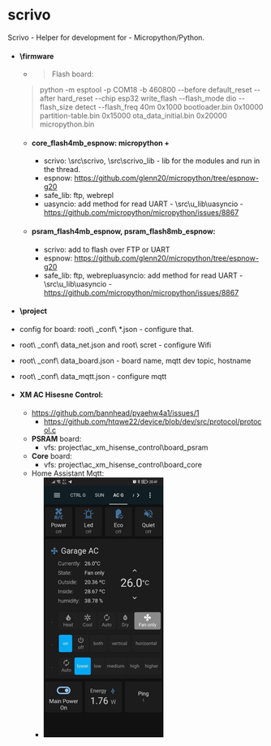 # scrivo
Scrivo - Helper for development for - Micropython/Python.



- #### \firmware

  - > Flash board:
  >
    > python -m esptool -p COM18 -b 460800 --before default_reset --after hard_reset --chip esp32  write_flash --flash_mode dio --flash_size detect --flash_freq 40m 0x1000 bootloader.bin 0x10000 partition-table.bin 0x15000 ota_data_initial.bin 0x20000 micropython.bin

    
  
  - #### **core**_flash4mb_espnow:  micropython +

    - scrivo: \src\scrivo, \src\scrivo_lib - lib for the modules and run in the thread.
    - espnow: https://github.com/glenn20/micropython/tree/espnow-g20
    - safe_lib: ftp, webrepl
    - uasyncio: add method for read UART - \src\u_lib\uasyncio -https://github.com/micropython/micropython/issues/8867

    

  - #### **psram**_flash4mb_espnow, psram_flash8mb_espnow:

     - scrivo: add to flash over FTP or UART
     -  espnow: https://github.com/glenn20/micropython/tree/espnow-g20
     -  safe_lib: ftp, webrepluasyncio: add method for read UART - \src\u_lib\uasyncio - https://github.com/micropython/micropython/issues/8867

    

- #### **\project**

- config for board: root\ \_conf\\ *.json - configure that. 

- root\ \_conf\\ data_net.json and root\ scret - configure Wifi

- root\ \_conf\\ data_board.json - board name, mqtt dev topic, hostname

- root\ \_conf\\ data_mqtt.json - configure mqtt

  

- #### XM AC Hisesne Control:

  - https://github.com/bannhead/pyaehw4a1/issues/1
	- https://github.com/htqwe22/device/blob/dev/src/protocol/protocol.c
  - **PSRAM** board:
     - vfs: project\ac_xm_hisense_control\board_psram
  - **Core** board:
     - vfs: project\ac_xm_hisense_control\board_core
  - Home Assistant Mqtt:
     - <img src=".\doc\image-20220813121245056.png" alt="image-20220813121245056" style="zoom:50%;" />